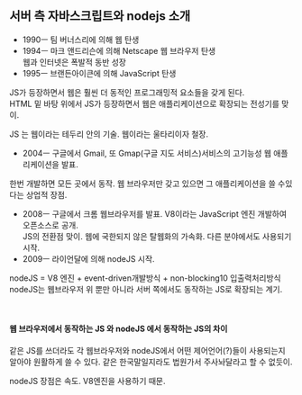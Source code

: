 ## 서버 측 자바스크립트와 nodejs 소개
- 1990ㅡ 팀 버너스리에 의해 웹 탄생  
- 1994ㅡ 마크 앤드리슨에 의해 Netscape 웹 브라우저 탄생  
웹과 인터넷은 폭발적 동반 성장  
- 1995ㅡ 브랜든아이큰에 의해 JavaScript 탄생  

JS가 등장하면서 웹은 훨씬 더 동적인 프로그래밍적 요소들을 갖게 된다.  
HTML 밑 바탕 위에서 JS가 등장하면서 웹은 애플리케이션으로 확장되는 전성기를 맞이.  

JS 는 웹이라는 테두리 안의 기술. 웹이라는 울타리이자 철장.  

- 2004ㅡ 구글에서 Gmail, 또 Gmap(구글 지도 서비스)서비스의 고기능성 웹 애플리케이션을 발표.  

한번 개발하면 모든 곳에서 동작. 웹 브라우저만 갖고 있으면 그 애플리케이션을 쓸 수있다는 상업적 장점.  
- 2008ㅡ 구글에서 크롬 웹브라우저를 발표. V8이라는 JavaScript 엔진 개발하여 오픈소스로 공개.  
JS의 전환점 맞이. 웹에 국한되지 않은 탈웹화의 가속화. 다른 분야에서도 사용되기 시작.  
- 2009ㅡ 라이언달에 의해 nodeJS 시작.  

nodeJS = V8 엔진 + event-driven개발방식 + non-blocking10 입출력처리방식  
nodeJS는 웹브라우저 위 뿐만 아니라 서버 쪽에서도 동작하는 JS로 확장되는 계기.  

<br>

#### 웹 브라우저에서 동작하는 JS 와 nodeJS 에서 동작하는 JS의 차이

같은 JS를 쓰더라도 각 웹브라우저와 nodeJS에서 어떤 제어언어(?)들이 사용되는지 알아야 원활하게 쓸 수 있다. 같은 한국말일지라도 법원가서 주사놔달라고 할 수 없듯이.  

nodeJS 장점은 속도. V8엔진을 사용하기 때문.  
